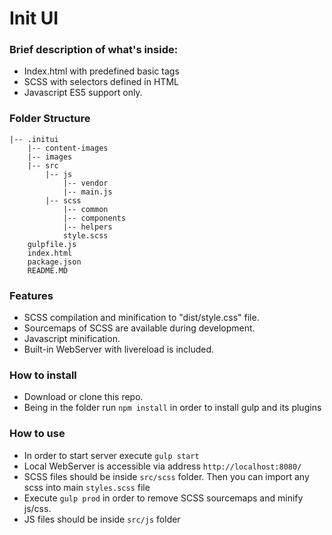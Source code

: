 # Init UI
### Brief description of what's inside:
* Index.html with predefined basic tags
* SCSS with selectors defined in HTML
* Javascript ES5 support only.

### Folder Structure
```
|-- .initui
    |-- content-images
    |-- images
    |-- src
        |-- js
            |-- vendor
            |-- main.js
        |-- scss
            |-- common
            |-- components
            |-- helpers
            style.scss
    gulpfile.js
    index.html
    package.json
    README.MD
```

### Features
* SCSS compilation and minification to "dist/style.css" file.
* Sourcemaps of SCSS are available during development.
* Javascript minification.
* Built-in WebServer with livereload is included.

### How to install
* Download or clone this repo.
* Being in the folder run ```npm install``` in order to install gulp and its plugins

### How to use
* In order to start server execute `````gulp start`````
* Local WebServer is accessible via address ```http://localhost:8080/```
* SCSS files should be inside ```src/scss``` folder. Then you can import any scss into main ```styles.scss``` file
* Execute ```gulp prod``` in order to remove SCSS sourcemaps and minify js/css.
* JS files should be inside ```src/js``` folder